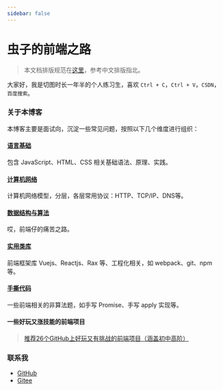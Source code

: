 ```yaml
---
sidebar: false
---
```


# 虫子的前端之路

> 本文档排版规范在[这里](/libs/0.如何写文档.md)，参考中文排版指北。

大家好，我是切图时长一年半的个人练习生，喜欢 `Ctrl + C`，`Ctrl + V`，`CSDN`，`百度搜索`。

### 关于本博客

本博客主要是面试向，沉淀一些常见问题，按照以下几个维度进行组织：

#### [语言基础](/language/)

包含 JavaScript、HTML、CSS 相关基础语法、原理、实践。

#### [计算机网络](/network/)

计算机网络模型，分层，各层常用协议：HTTP、TCP/IP、DNS等。

#### [数据结构与算法](/algo/)

哎，前端仔的痛苦之路。

#### [实用类库](/libs/)

前端框架库 Vuejs、Reactjs、Rax 等、工程化相关，如 webpack、git、npm 等。

#### [手撕代码](/codes/)

一些前端相关的非算法题，如手写 Promise、手写 apply 实现等。

#### 一些好玩又涨技能的前端项目

> [推荐26个GitHub上好玩又有挑战的前端项目（涵盖初中高阶）](https://juejin.cn/post/6999918705639424014)
### 联系我

- [GitHub](https://github.com/AnonBug)
- [Gitee](https://gitee.com/anonbug)

